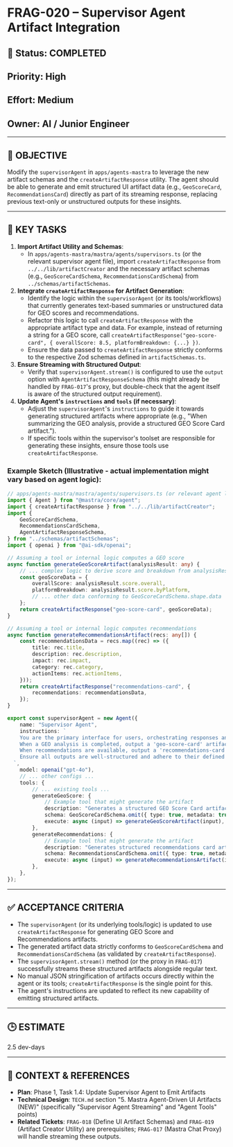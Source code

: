 # FRAG-020 – Supervisor Agent Artifact Integration

## 🚧 Status: COMPLETED

## Priority: High

## Effort: Medium

## Owner: AI / Junior Engineer

---

## 🎯 OBJECTIVE

Modify the `supervisorAgent` in `apps/agents-mastra` to leverage the new
artifact schemas and the `createArtifactResponse` utility. The agent should be
able to generate and emit structured UI artifact data (e.g., `GeoScoreCard`,
`RecommendationsCard`) directly as part of its streaming response, replacing
previous text-only or unstructured outputs for these insights.

---

## 🔑 KEY TASKS

1.  **Import Artifact Utility and Schemas**:
    - In `apps/agents-mastra/mastra/agents/supervisors.ts` (or the relevant
      supervisor agent file), import `createArtifactResponse` from
      `../../lib/artifactCreator` and the necessary artifact schemas (e.g.,
      `GeoScoreCardSchema`, `RecommendationsCardSchema`) from
      `../schemas/artifactSchemas`.
2.  **Integrate `createArtifactResponse` for Artifact Generation**:
    - Identify the logic within the `supervisorAgent` (or its tools/workflows)
      that currently generates text-based summaries or unstructured data for GEO
      scores and recommendations.
    - Refactor this logic to call `createArtifactResponse` with the appropriate
      artifact type and data. For example, instead of returning a string for a
      GEO score, call
      `createArtifactResponse("geo-score-card", { overallScore: 8.5, platformBreakdown: {...} })`.
    - Ensure the data passed to `createArtifactResponse` strictly conforms to
      the respective Zod schemas defined in `artifactSchemas.ts`.
3.  **Ensure Streaming with Structured Output**:
    - Verify that `supervisorAgent.stream()` is configured to use the `output`
      option with `AgentArtifactResponseSchema` (this might already be handled
      by `FRAG-017`'s proxy, but double-check that the agent itself is aware of
      the structured output requirement).
4.  **Update Agent's `instructions` and `tools` (if necessary)**:
    - Adjust the `supervisorAgent`'s `instructions` to guide it towards
      generating structured artifacts where appropriate (e.g., "When summarizing
      the GEO analysis, provide a structured GEO Score Card artifact.").
    - If specific tools within the supervisor's toolset are responsible for
      generating these insights, ensure those tools use
      `createArtifactResponse`.

### Example Sketch (Illustrative - actual implementation might vary based on agent logic):

```typescript
// apps/agents-mastra/mastra/agents/supervisors.ts (or relevant agent logic)
import { Agent } from "@mastra/core/agent";
import { createArtifactResponse } from "../../lib/artifactCreator";
import {
	GeoScoreCardSchema,
	RecommendationsCardSchema,
	AgentArtifactResponseSchema,
} from "../schemas/artifactSchemas";
import { openai } from "@ai-sdk/openai";

// Assuming a tool or internal logic computes a GEO score
async function generateGeoScoreArtifact(analysisResult: any) {
	// ... complex logic to derive score and breakdown from analysisResult ...
	const geoScoreData = {
		overallScore: analysisResult.score.overall,
		platformBreakdown: analysisResult.score.byPlatform,
		// ... other data conforming to GeoScoreCardSchema.shape.data
	};
	return createArtifactResponse("geo-score-card", geoScoreData);
}

// Assuming a tool or internal logic computes recommendations
async function generateRecommendationsArtifact(recs: any[]) {
	const recommendationsData = recs.map((rec) => ({
		title: rec.title,
		description: rec.description,
		impact: rec.impact,
		category: rec.category,
		actionItems: rec.actionItems,
	}));
	return createArtifactResponse("recommendations-card", {
		recommendations: recommendationsData,
	});
}

export const supervisorAgent = new Agent({
	name: "Supervisor Agent",
	instructions: `
    You are the primary interface for users, orchestrating responses and providing structured insights.
    When a GEO analysis is completed, output a 'geo-score-card' artifact.
    When recommendations are available, output a 'recommendations-card' artifact.
    Ensure all outputs are well-structured and adhere to their defined schemas.
  `,
	model: openai("gpt-4o"),
	// ... other configs ...
	tools: {
		// ... existing tools ...
		generateGeoScore: {
			// Example tool that might generate the artifact
			description: "Generates a structured GEO Score Card artifact.",
			schema: GeoScoreCardSchema.omit({ type: true, metadata: true }), // Only input data for this tool
			execute: async (input) => generateGeoScoreArtifact(input),
		},
		generateRecommendations: {
			// Example tool that might generate the artifact
			description: "Generates structured recommendations card artifact.",
			schema: RecommendationsCardSchema.omit({ type: true, metadata: true }), // Only input data for this tool
			execute: async (input) => generateRecommendationsArtifact(input),
		},
	},
});
```

---

## ✅ ACCEPTANCE CRITERIA

- The `supervisorAgent` (or its underlying tools/logic) is updated to use
  `createArtifactResponse` for generating GEO Score and Recommendations
  artifacts.
- The generated artifact data strictly conforms to `GeoScoreCardSchema` and
  `RecommendationsCardSchema` (as validated by `createArtifactResponse`).
- The `supervisorAgent.stream()` method (or the proxy in `FRAG-017`)
  successfully streams these structured artifacts alongside regular text.
- No manual JSON stringification of artifacts occurs directly within the agent
  or its tools; `createArtifactResponse` is the single point for this.
- The agent's instructions are updated to reflect its new capability of emitting
  structured artifacts.

---

## 🕒 ESTIMATE

2.5 dev-days

---

## 🔗 CONTEXT & REFERENCES

- **Plan**: Phase 1, Task 1.4: Update Supervisor Agent to Emit Artifacts
- **Technical Design**: `TECH.md` section "5. Mastra Agent-Driven UI Artifacts
  (NEW)" (specifically "Supervisor Agent Streaming" and "Agent Tools" points)
- **Related Tickets**: `FRAG-018` (Define UI Artifact Schemas) and `FRAG-019`
  (Artifact Creator Utility) are prerequisites; `FRAG-017` (Mastra Chat Proxy)
  will handle streaming these outputs.
